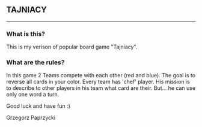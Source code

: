 ## TAJNIACY

--------------------

### What is this?

This is my verison of popular board game "Tajniacy".  

### What are the rules?

In this game 2 Teams compete with each other (red and blue). The goal is to reverse all cards in your color.
Every team has 'chef' player. His mission is to describe to other players in his team what card are their. But... he can use only one word a turn.  

Good luck and have fun :)  
  
Grzegorz Paprzycki